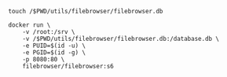 `touch /$PWD/utils/filebrowser/filebrowser.db`

```
docker run \
    -v /root:/srv \
    -v /$PWD/utils/filebrowser/filebrowser.db:/database.db \
    -e PUID=$(id -u) \
    -e PGID=$(id -g) \
    -p 8080:80 \
    filebrowser/filebrowser:s6
```
